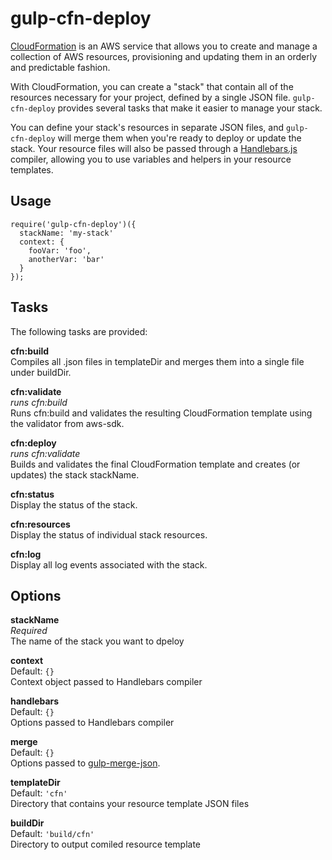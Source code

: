 gulp-cfn-deploy
========

[CloudFormation](https://aws.amazon.com/cloudformation/) is an AWS service that
allows you to create and manage a collection of AWS resources, provisioning and
updating them in an orderly and predictable fashion.

With CloudFormation, you can create a "stack" that contain all of the resources
necessary for your project, defined by a single JSON file. `gulp-cfn-deploy`
provides several tasks that make it easier to manage your stack.

You can define your stack's resources in separate JSON files, and
`gulp-cfn-deploy` will merge them when you're ready to deploy or update the
stack. Your resource files will also be passed through a
[Handlebars.js](https://aws.amazon.com/) compiler, allowing you to use
variables and helpers in your resource templates.


## Usage

```javacsript
require('gulp-cfn-deploy')({
  stackName: 'my-stack'
  context: {
    fooVar: 'foo',
    anotherVar: 'bar'
  }
});
```


## Tasks

The following tasks are provided:

**cfn:build**  
Compiles all .json files in templateDir and merges them into a single file
under buildDir.

**cfn:validate**  
*runs cfn:build*  
Runs cfn:build and validates the resulting CloudFormation template using the
validator from aws-sdk.

**cfn:deploy**  
*runs cfn:validate*  
Builds and validates the final CloudFormation template and creates (or updates)
the stack stackName.

**cfn:status**  
Display the status of the stack.

**cfn:resources**  
Display the status of individual stack resources.

**cfn:log**  
Display all log events associated with the stack.


## Options

**stackName**  
*Required*  
The name of the stack you want to dpeloy

**context**  
Default: `{}`  
Context object passed to Handlebars compiler

**handlebars**  
Default: `{}`  
Options passed to Handlebars compiler

**merge**  
Default: `{}`  
Options passed to [gulp-merge-json](https://github.com/joshswan/gulp-merge-json).

**templateDir**  
Default: `'cfn'`  
Directory that contains your resource template JSON files

**buildDir**  
Default: `'build/cfn'`  
Directory to output comiled resource template
